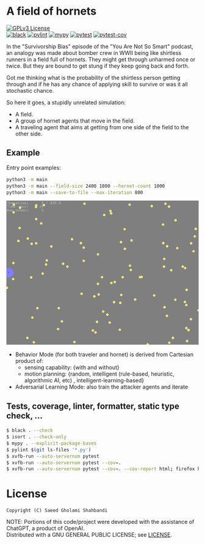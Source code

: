 # A field of hornets

[![GPLv3 License](https://img.shields.io/badge/license-GPLv3-blue.svg)](https://github.com/saeedghsh/hornet_field/blob/master/LICENSE)  
[![black](https://github.com/saeedghsh/hornet_field/actions/workflows/formatting.yml/badge.svg?branch=master)](https://github.com/saeedghsh/hornet_field/actions/workflows/formatting.yml)
[![pylint](https://github.com/saeedghsh/hornet_field/actions/workflows/pylint.yml/badge.svg?branch=master)](https://github.com/saeedghsh/hornet_field/actions/workflows/pylint.yml)
[![mypy](https://github.com/saeedghsh/hornet_field/actions/workflows/type-check.yml/badge.svg?branch=master)](https://github.com/saeedghsh/hornet_field/actions/workflows/type-check.yml)
[![pytest](https://github.com/saeedghsh/hornet_field/actions/workflows/pytest.yml/badge.svg?branch=master)](https://github.com/saeedghsh/hornet_field/actions/workflows/pytest.yml)
[![pytest-cov](https://github.com/saeedghsh/hornet_field/actions/workflows/pytest-cov.yml/badge.svg?branch=master)](https://github.com/saeedghsh/hornet_field/actions/workflows/pytest-cov.yml)

In the "Survivorship Bias" episode of the "You Are Not So Smart" podcast, an
analogy was made about bomber crew in WWII being like shirtless runners in a
field full of hornets. They might get through unharmed once or twice. But they
are bound to get stung if they keep going back and forth.

Got me thinking what is the probability of the shirtless person getting through
and if he has any chance of applying skill to survive or was it all stochastic
chance.

So here it goes, a stupidly unrelated simulation:
* A field.
* A group of hornet agents that move in the field.
* A traveling agent that aims at getting from one side of the field to the
  other side.

## Example

Entry point examples:
```bash
python3 -m main
python3 -m main --field-size 2400 1800 --hornet-count 1000
python3 -m main --save-to-file --max-iteration 800
```

<p align="center">
    <img src="https://github.com/saeedghsh/hornet_field/blob/master/images/hornet_field_03.gif">
</p>

* Behavior Mode (for both traveler and hornet) is derived from Cartesian product of:
  * sensing capability: {with and without}
  * motion planning: {random, intelligent (rule-based, heuristic, algorithmic
    AI, etc) , intelligent-learning-based}
* Adversarial Learning Mode: also train the attacker agents and iterate


## Tests, coverage, linter, formatter, static type check, ...
```bash
$ black . --check
$ isort . --check-only
$ mypy . --explicit-package-bases
$ pylint $(git ls-files '*.py')
$ xvfb-run --auto-servernum pytest
$ xvfb-run --auto-servernum pytest --cov=.
$ xvfb-run --auto-servernum pytest --cov=. --cov-report html; firefox htmlcov/index.html
```

# License
```
Copyright (C) Saeed Gholami Shahbandi
```

NOTE: Portions of this code/project were developed with the assistance of
ChatGPT, a product of OpenAI.  
Distributed with a GNU GENERAL PUBLIC LICENSE; see
[LICENSE](https://github.com/saeedghsh/hornet_field/blob/master/LICENSE).  
